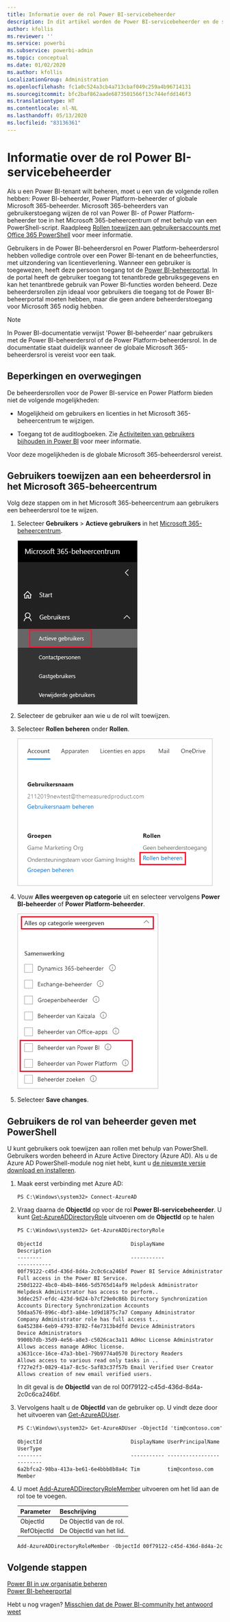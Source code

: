 ```yaml
---
title: Informatie over de rol Power BI-servicebeheerder
description: In dit artikel worden de Power BI-servicebeheerder en de specifieke rollen beschreven die beheerdersbevoegdheden bieden.
author: kfollis
ms.reviewer: ''
ms.service: powerbi
ms.subservice: powerbi-admin
ms.topic: conceptual
ms.date: 01/02/2020
ms.author: kfollis
LocalizationGroup: Administration
ms.openlocfilehash: fc1a0c524a3cb4a713cbaf049c259a4b96714131
ms.sourcegitcommit: bfc2baf862aade6873501566f13c744efdd146f3
ms.translationtype: HT
ms.contentlocale: nl-NL
ms.lasthandoff: 05/13/2020
ms.locfileid: "83136361"
---
```

# <a name="understanding-power-bi-service-administrator-roles"></a>Informatie over de rol Power BI-servicebeheerder

Als u een Power BI-tenant wilt beheren, moet u een van de volgende rollen hebben: Power BI-beheerder, Power Platform-beheerder of globale Microsoft 365-beheerder. Microsoft 365-beheerders van gebruikerstoegang wijzen de rol van Power BI- of Power Platform-beheerder toe in het Microsoft 365-beheercentrum of met behulp van een PowerShell-script. Raadpleeg [Rollen toewijzen aan gebruikersaccounts met Office 365 PowerShell](/office365/enterprise/powershell/assign-roles-to-user-accounts-with-office-365-powershell) voor meer informatie.

Gebruikers in de Power BI-beheerdersrol en Power Platform-beheerdersrol hebben volledige controle over een Power BI-tenant en de beheerfuncties, met uitzondering van licentieverlening. Wanneer een gebruiker is toegewezen, heeft deze persoon toegang tot de [Power BI-beheerportal](service-admin-portal.md). In de portal heeft de gebruiker toegang tot tenantbrede gebruiksgegevens en kan het tenantbrede gebruik van Power BI-functies worden beheerd. Deze beheerdersrollen zijn ideaal voor gebruikers die toegang tot de Power BI-beheerportal moeten hebben, maar die geen andere beheerderstoegang voor Microsoft 365 nodig hebben.

> [!NOTE]
> In Power BI-documentatie verwijst 'Power BI-beheerder' naar gebruikers met de Power BI-beheerdersrol of de Power Platform-beheerdersrol. In de documentatie staat duidelijk wanneer de globale Microsoft 365-beheerdersrol is vereist voor een taak.

## <a name="limitations-and-considerations"></a>Beperkingen en overwegingen

De beheerdersrollen voor de Power BI-service en Power Platform bieden niet de volgende mogelijkheden:

* Mogelijkheid om gebruikers en licenties in het Microsoft 365-beheercentrum te wijzigen.

* Toegang tot de auditlogboeken. Zie [Activiteiten van gebruikers bijhouden in Power BI](service-admin-auditing.md) voor meer informatie.

Voor deze mogelijkheden is de globale Microsoft 365-beheerdersrol vereist.

## <a name="assign-users-to-an-admin-role-in-the-microsoft-365-admin-center"></a>Gebruikers toewijzen aan een beheerdersrol in het Microsoft 365-beheercentrum

Volg deze stappen om in het Microsoft 365-beheercentrum aan gebruikers een beheerdersrol toe te wijzen.

1. Selecteer **Gebruikers** > **Actieve gebruikers** in het [Microsoft 365-beheercentrum](https://portal.office.com/adminportal/home#/homepage).

    ![Microsoft 365-beheercentrum](media/service-admin-role/powerbi-admin-users.png)

1. Selecteer de gebruiker aan wie u de rol wilt toewijzen.

1. Selecteer **Rollen beheren** onder **Rollen**.

    ![Rollen beheren](media/service-admin-role/powerbi-admin-edit-roles.png)

1. Vouw **Alles weergeven op categorie** uit en selecteer vervolgens **Power BI-beheerder** of **Power Platform-beheerder**.

    ![Beheerdersrol selecteren](media/service-admin-role/powerbi-admin-role.png)

1. Selecteer **Save changes**.

## <a name="assign-users-to-the-admin-role-with-powershell"></a>Gebruikers de rol van beheerder geven met PowerShell

U kunt gebruikers ook toewijzen aan rollen met behulp van PowerShell. Gebruikers worden beheerd in Azure Active Directory (Azure AD). Als u de Azure AD PowerShell-module nog niet hebt, kunt u [de nieuwste versie download en installeren](https://www.powershellgallery.com/packages/AzureAD/).

1. Maak eerst verbinding met Azure AD:
   ```
   PS C:\Windows\system32> Connect-AzureAD
   ```

1. Vraag daarna de **ObjectId** op voor de rol **Power BI-servicebeheerder**. U kunt [Get-AzureADDirectoryRole](/powershell/module/azuread/get-azureaddirectoryrole) uitvoeren om de **ObjectId** op te halen

    ```
    PS C:\Windows\system32> Get-AzureADDirectoryRole

    ObjectId                             DisplayName                        Description
    --------                             -----------                        -----------
    00f79122-c45d-436d-8d4a-2c0c6ca246bf Power BI Service Administrator     Full access in the Power BI Service.
    250d1222-4bc0-4b4b-8466-5d5765d14af9 Helpdesk Administrator             Helpdesk Administrator has access to perform..
    3ddec257-efdc-423d-9d24-b7cf29e0c86b Directory Synchronization Accounts Directory Synchronization Accounts
    50daa576-896c-4bf3-a84e-1d9d1875c7a7 Company Administrator              Company Administrator role has full access t..
    6a452384-6eb9-4793-8782-f4e7313b4dfd Device Administrators              Device Administrators
    9900b7db-35d9-4e56-a8e3-c5026cac3a11 AdHoc License Administrator        Allows access manage AdHoc license.
    a3631cce-16ce-47a3-bbe1-79b9774a0570 Directory Readers                  Allows access to various read only tasks in ..
    f727e2f3-0829-41a7-8c5c-5af83c37f57b Email Verified User Creator        Allows creation of new email verified users.
    ```

    In dit geval is de **ObjectId** van de rol 00f79122-c45d-436d-8d4a-2c0c6ca246bf.

1. Vervolgens haalt u de **ObjectId** van de gebruiker op. U vindt deze door het uitvoeren van [Get-AzureADUser](/powershell/module/azuread/get-azureaduser).

    ```
    PS C:\Windows\system32> Get-AzureADUser -ObjectId 'tim@contoso.com'

    ObjectId                             DisplayName UserPrincipalName      UserType
    --------                             ----------- -----------------      --------
    6a2bfca2-98ba-413a-be61-6e4bbb8b8a4c Tim         tim@contoso.com        Member
    ```

1. U moet [Add-AzureADDirectoryRoleMember](/powershell/module/azuread/add-azureaddirectoryrolemember) uitvoeren om het lid aan de rol toe te voegen.

    | Parameter | Beschrijving |
    | --- | --- |
    | ObjectId |De ObjectId van de rol. |
    | RefObjectId |De ObjectId van het lid. |

    ```powershell
    Add-AzureADDirectoryRoleMember -ObjectId 00f79122-c45d-436d-8d4a-2c0c6ca246bf -RefObjectId 6a2bfca2-98ba-413a-be61-6e4bbb8b8a4c
    ```

## <a name="next-steps"></a>Volgende stappen

[Power BI in uw organisatie beheren](service-admin-administering-power-bi-in-your-organization.md)  
[Power BI-beheerportal](service-admin-portal.md)  

Hebt u nog vragen? [Misschien dat de Power BI-community het antwoord weet](https://community.powerbi.com/)